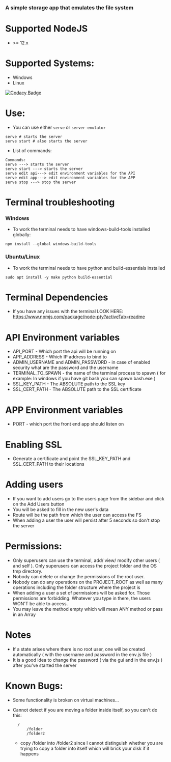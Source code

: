 ### A simple storage app that emulates the file system

# Supported NodeJS
- \>= 12.x 

# Supported Systems:
- Windows
- Linux

[![Codacy Badge](https://api.codacy.com/project/badge/Grade/0b4f4870655d46e59396a530b651d5b9)](https://app.codacy.com/manual/Michaelpalacce/Server?utm_source=github.com&utm_medium=referral&utm_content=Michaelpalacce/Server&utm_campaign=Badge_Grade_Dashboard)

# Use:
- You can use either `serve` or `server-emulator`
~~~
serve # starts the server
serve start # also starts the server
~~~

- List of commands:
~~~
Commands:
serve ---> starts the server
serve start ---> starts the server
serve edit api---> edit environment variables for the API
serve edit app---> edit environment variables for the APP
serve stop ---> stop the server
~~~

# Terminal troubleshooting

### Windows 
- To work the terminal needs to have windows-build-tools installed globally:
~~~
npm install --global windows-build-tools
~~~

### Ubuntu/Linux
- To work the terminal needs to have python and build-essentials installed
~~~
sudo apt install -y make python build-essential 
~~~

# Terminal Dependencies
- If you have any issues with the terminal LOOK HERE: https://www.npmjs.com/package/node-pty?activeTab=readme

# API Environment variables
- API_PORT - Which port the api will be running on
- APP_ADDRESS - Which IP address to bind to
- ADMIN_USERNAME and ADMIN_PASSWORD - in case of enabled security what are the password and the username
- TERMINAL_TO_SPAWN - the name of the terminal process to spawn ( for example: In windows if you have git bash you can spawn bash.exe )
- SSL_KEY_PATH - The ABSOLUTE path to the SSL key
- SSL_CERT_PATH - The ABSOLUTE path to the SSL certificate

# APP Environment variables
- PORT - which port the front end app should listen on

# Enabling SSL
- Generate a certificate and point the SSL_KEY_PATH and SSL_CERT_PATH to their locations

# Adding users
- If you want to add users go to the users page from the sidebar and click on the Add Users button
- You will be asked to fill in the new user's data
- Route will be the path from which the user can access the FS
- When adding a user the user will persist after 5 seconds so don't stop the server

# Permissions:
- Only superusers can use the terminal, add/ view/ modify other users ( and self ). Only superusers can access the project folder and the OS tmp directory.
- Nobody can delete or change the permissions of the root user.
- Nobody can do any operations on the PROJECT_ROOT as well as many operations including the folder structure where the project is
- When adding a user a set of permissions will be asked for. Those permissions are forbidding. Whatever you type in there, the users WON'T be able to access.
- You may leave the method empty which will mean ANY method or pass in an Array

# Notes
- If a state arises where there is no root user, one will be created automatically ( with the username and password in the env.js file )
- It is a good idea to change the password ( via the gui and in the env.js ) after you've started the server

# Known Bugs:
- Some functionality is broken on virtual machines...
- Cannot detect if you are moving a folder inside itself, so you can't do this: 
       
        /
            /folder
            /folder2
            
    - copy /folder into /folder2 since I cannot distinguish whether you are trying to copy a folder into itself which will brick your disk if it happens
